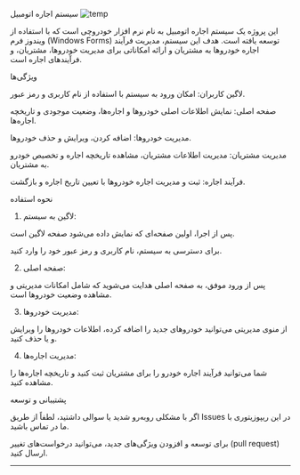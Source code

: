 سیستم اجاره اتومبیل    ![temp](https://github.com/user-attachments/assets/ef62cae5-605f-4374-82a6-f346c3159248)













این پروژه یک سیستم اجاره اتومبیل به نام نرم افزار خودروچی است که با استفاده از ویندوز فرم (Windows Forms) توسعه یافته است. هدف این سیستم، مدیریت فرآیند اجاره خودروها به مشتریان و ارائه امکاناتی برای مدیریت خودروها، مشتریان، و فرآیندهای اجاره است.

ویژگی‌ها

لاگین کاربران: امکان ورود به سیستم با استفاده از نام کاربری و رمز عبور.

صفحه اصلی: نمایش اطلاعات اصلی خودروها و اجاره‌ها، وضعیت موجودی و تاریخچه اجاره‌ها.

مدیریت خودروها: اضافه کردن، ویرایش و حذف خودروها.

مدیریت مشتریان: مدیریت اطلاعات مشتریان، مشاهده تاریخچه اجاره و تخصیص خودرو به مشتریان.

فرآیند اجاره: ثبت و مدیریت اجاره خودروها با تعیین تاریخ اجاره و بازگشت.




نحوه استفاده

1. لاگین به سیستم:

پس از اجرا، اولین صفحه‌ای که نمایش داده می‌شود صفحه لاگین است.

برای دسترسی به سیستم، نام کاربری و رمز عبور خود را وارد کنید.



2. صفحه اصلی:

پس از ورود موفق، به صفحه اصلی هدایت می‌شوید که شامل امکانات مدیریتی و مشاهده وضعیت خودروها است.



3. مدیریت خودروها:

از منوی مدیریتی می‌توانید خودروهای جدید را اضافه کرده، اطلاعات خودروها را ویرایش و یا حذف کنید.



4. مدیریت اجاره‌ها:

شما می‌توانید فرآیند اجاره خودرو را برای مشتریان ثبت کنید و تاریخچه اجاره‌ها را مشاهده کنید.



پشتیبانی و توسعه

اگر با مشکلی روبه‌رو شدید یا سوالی داشتید، لطفاً از طریق Issues در این ریپوزیتوری با ما در تماس باشید.

برای توسعه و افزودن ویژگی‌های جدید، می‌توانید درخواست‌های تغییر (pull request) ارسال کنید.

---


 
